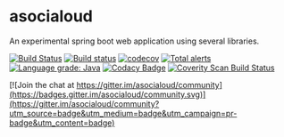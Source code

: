 # asocialoud
An experimental spring boot web application using several libraries.




[![Build Status](https://travis-ci.org/asyard/asocialoud.svg?branch=master)](https://travis-ci.org/asyard/asocialoud) [![Build status](https://ci.appveyor.com/api/projects/status/26in9prs5rqp29uk/branch/master?svg=true)](https://ci.appveyor.com/project/asyard/asocialoud/branch/master) [![codecov](https://codecov.io/gh/asyard/asocialoud/branch/master/graph/badge.svg)](https://codecov.io/gh/asyard/asocialoud)
 [![Total alerts](https://img.shields.io/lgtm/alerts/g/asyard/asocialoud.svg?logo=lgtm&logoWidth=18)](https://lgtm.com/projects/g/asyard/asocialoud/alerts/) [![Language grade: Java](https://img.shields.io/lgtm/grade/javascript/g/asyard/asocialoud.svg?logo=lgtm&logoWidth=18)](https://lgtm.com/projects/g/asyard/asocialoud/context:java) [![Codacy Badge](https://api.codacy.com/project/badge/Grade/2515dc8dee5d49bea8bb5d83e98214cb)](https://www.codacy.com/app/asyard/asocialoud?utm_source=github.com&amp;utm_medium=referral&amp;utm_content=asyard/asocialoud&amp;utm_campaign=Badge_Grade) [![Coverity Scan Build Status](https://scan.coverity.com/projects/17674/badge.svg)](https://scan.coverity.com/projects/asyard-asocialoud)


[![Join the chat at https://gitter.im/asocialoud/community](https://badges.gitter.im/asocialoud/community.svg)](https://gitter.im/asocialoud/community?utm_source=badge&utm_medium=badge&utm_campaign=pr-badge&utm_content=badge)
